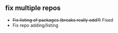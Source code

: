 ## fix multiple repos

- ~~Fix listing of packages (breaks really odd?)~~ Fixed
- Fix repo adding/listing
